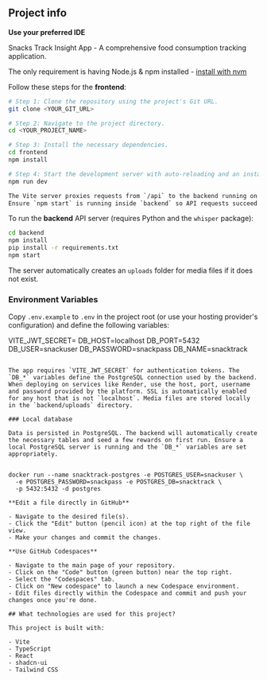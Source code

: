 

## Project info

**Use your preferred IDE**

Snacks Track Insight App - A comprehensive food consumption tracking application.

The only requirement is having Node.js & npm installed - [install with nvm](https://github.com/nvm-sh/nvm#installing-and-updating)

Follow these steps for the **frontend**:

```sh
# Step 1: Clone the repository using the project's Git URL.
git clone <YOUR_GIT_URL>

# Step 2: Navigate to the project directory.
cd <YOUR_PROJECT_NAME>

# Step 3: Install the necessary dependencies.
cd frontend
npm install

# Step 4: Start the development server with auto-reloading and an instant preview.
npm run dev

The Vite server proxies requests from `/api` to the backend running on port `4000`.
Ensure `npm start` is running inside `backend` so API requests succeed during development.
```

To run the **backend** API server (requires Python and the `whisper` package):

```sh
cd backend
npm install
pip install -r requirements.txt
npm start
```

The server automatically creates an `uploads` folder for media files if it does not exist.

### Environment Variables

Copy `.env.example` to `.env` in the project root (or use your hosting provider's configuration) and define the following variables:

VITE_JWT_SECRET=<your secret key>
DB_HOST=localhost
DB_PORT=5432
DB_USER=snackuser
DB_PASSWORD=snackpass
DB_NAME=snacktrack
```

The app requires `VITE_JWT_SECRET` for authentication tokens. The `DB_*` variables define the PostgreSQL connection used by the backend. When deploying on services like Render, use the host, port, username and password provided by the platform. SSL is automatically enabled for any host that is not `localhost`. Media files are stored locally in the `backend/uploads` directory.

### Local database

Data is persisted in PostgreSQL. The backend will automatically create the necessary tables and seed a few rewards on first run. Ensure a local PostgreSQL server is running and the `DB_*` variables are set appropriately.


docker run --name snacktrack-postgres -e POSTGRES_USER=snackuser \
  -e POSTGRES_PASSWORD=snackpass -e POSTGRES_DB=snacktrack \
  -p 5432:5432 -d postgres

**Edit a file directly in GitHub**

- Navigate to the desired file(s).
- Click the "Edit" button (pencil icon) at the top right of the file view.
- Make your changes and commit the changes.

**Use GitHub Codespaces**

- Navigate to the main page of your repository.
- Click on the "Code" button (green button) near the top right.
- Select the "Codespaces" tab.
- Click on "New codespace" to launch a new Codespace environment.
- Edit files directly within the Codespace and commit and push your changes once you're done.

## What technologies are used for this project?

This project is built with:

- Vite
- TypeScript
- React
- shadcn-ui
- Tailwind CSS

